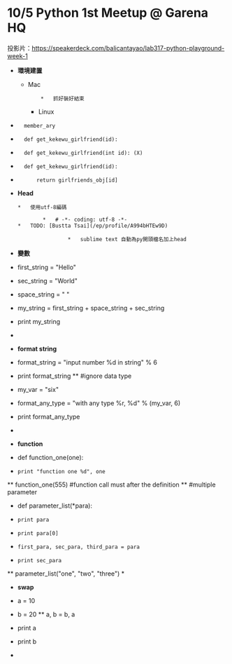# 10/5 Python 1st Meetup @ Garena HQ

投影片：[](https://speakerdeck.com/balicantayao/lab317-python-playground-week-1)https://speakerdeck.com/balicantayao/lab317-python-playground-week-1

*   **環境建置**

    *   Mac

                *   抓好裝好結束

        *   Linux

*       member_ary

*       def get_kekewu_girlfriend(id):

*       def get_kekewu_girlfriend(int id): (X)

*       def get_kekewu_girlfriend(id):
*           return girlfriends_obj[id]

*   **Head**

        *   使用utf-8編碼

                *   # -*- coding: utf-8 -*-
        *   TODO: [Bustta Tsai](/ep/profile/A994bHTEw9D)

                        *   sublime text 自動為py開頭檔名加上head

*   **變數**

*   first_string = "Hello"
*   sec_string = "World"
*   space_string = " "
*   my_string = first_string + space_string + sec_string
*   print my_string
*

*   **format string**

*   format_string = "input number %d in string" % 6
*   print format_string
**   #ignore data type
*   my_var = "six"
*   format_any_type = "with any type %r, %d" % (my_var, 6)
*   print format_any_type
*

*   **function**

*   def function_one(one):
*     print "function one %d", one
**   function_one(555)    #function call must after the definition
**   #multiple parameter
*   def parameter_list(*para):
*     print para
*     print para[0]
*     first_para, sec_para, third_para = para
*     print sec_para
**   parameter_list("one", "two", "three")
*

*   **swap**

*   a = 10
*   b = 20
**   a, b = b, a
*   print a
*   print b
*